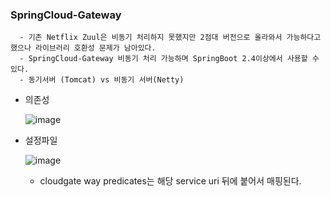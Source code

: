 ### SpringCloud-Gateway
```
  - 기존 Netflix Zuul은 비동기 처리하지 못했지만 2점대 버전으로 올라와서 가능하다고 했으나 라이브러리 호환성 문제가 남아있다.
  - SpringCloud-Gateway 비동기 처리 가능하며 SpringBoot 2.4이상에서 사용할 수 있다.
  - 동기서버 (Tomcat) vs 비동기 서버(Netty)
```
+ 의존성


  ![image](https://user-images.githubusercontent.com/76584547/120929435-f699f600-c723-11eb-86b3-4ff7317daff0.png)

+ 설정파일 


  ![image](https://user-images.githubusercontent.com/76584547/120929472-1d582c80-c724-11eb-8c0c-235bac7df53c.png)

  + cloudgate way predicates는 해당 service uri 뒤에 붙어서 매핑된다.
